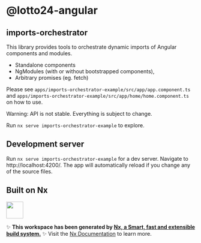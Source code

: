 # @lotto24-angular

## imports-orchestrator

This library provides tools to orchestrate dynamic imports of Angular components and modules.

* Standalone components
* NgModules (with or without bootstrapped components),
* Arbitrary promises (eg. fetch)



Please see `apps/imports-orchestrator-example/src/app/app.component.ts` and `apps/imports-orchestrator-example/src/app/home/home.component.ts` on how to use.

Warning: API is not stable. Everything is subject to change.

Run `nx serve imports-orchestrator-example` to explore.

## Development server

Run `nx serve imports-orchestrator-example` for a dev server. Navigate to http://localhost:4200/. The app will automatically reload if you change any of the source files.

## Built on Nx

<a alt="Nx logo" href="https://nx.dev" target="_blank" rel="noreferrer"><img src="https://raw.githubusercontent.com/nrwl/nx/master/images/nx-logo.png" width="45"></a>

✨ **This workspace has been generated by [Nx, a Smart, fast and extensible build system.](https://nx.dev)** ✨
Visit the [Nx Documentation](https://nx.dev) to learn more.
